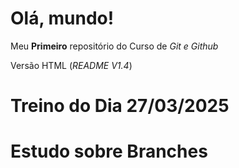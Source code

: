 # Olá, mundo! 
 Meu **Primeiro** repositório do Curso de *Git e Github*
 
 Versão HTML (*README V1.4*)

 # Treino do Dia 27/03/2025
# Estudo sobre Branches
